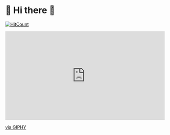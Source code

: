 # 👋 Hi there 👋
  
<!--
**SumeetSingho123/SumeetSingho123** is a ✨ _special_ ✨ repository because its `README.md` (this file) appears on your GitHub profile.

Here are some ideas to get you started:

- 🔭 I’m currently working on my programming skills...
- 🌱 I’m currently learning everything related to front end ...
- 👯 I’m looking to collaborate on everyone on github. ...
- 🤔 I’m looking for help with ...
- 💬 Ask me about ...
- 📫 How to reach me: ...
- 😄 Pronouns: ...
- ⚡ Fun fact: ...
-->




 
 
 [![HitCount](http://hits.dwyl.com/SumeetSingho123/SumeetSingho123.svg)](http://hits.dwyl.com/SumeetSingho123/SumeetSingho123)

<div style="width:100%;height:0;padding-bottom:56%;position:relative;"><iframe src="https://giphy.com/embed/26tnpfXkdmUH9gV5S" width="100%" height="100%" style="position:absolute" frameBorder="0" class="giphy-embed" allowFullScreen></iframe></div><p><a href="https://giphy.com/gifs/venturebros-welcome-adult-swim-venture-bros-26tnpfXkdmUH9gV5S">via GIPHY</a></p>


 
 

